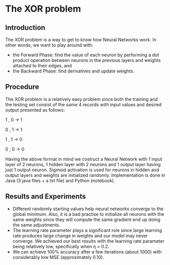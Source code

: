 # The XOR problem

## Introduction
The XOR problem is a way to get to know how Neural Networks work. In other words, we want to play around with:
- the Forward Phase: find the value of each neuron by performing a dot product operation between neurons in the previous layers and weights attached to their edges, and 
- the Backward Phase: find derivatives and update weights.

## Procedure 
The XOR problem is a relatively easy problem since both the training and the testing set consist of the same 4 records with input values and desired output presented as follows:

1 , 0 -> 1

0 , 1 -> 1

1 , 1 -> 0

0 , 0 -> 0

Having the above format in mind we costruct a Neural Network with 1 input layer of 2 neurons, 1 hidden layer with 2 neurons and 1 output layer having just 1 output neuron. Sigmoid activation is used for neurons in hidden and output layers and weights are initialized randomly. Implementation is done in Java (3 java files + a txt file) and Python (notebook). 

## Results and Experiments
- Different randomly starting values help neural networks converge to the global minimum. Also, it is a bad practise to initialize all neurons with the same weights since they will compute the same gradient end up doing the same adjustments.
- The learning rate parameter plays a significant role since large learning rate produces large change in weights and our model may never converge. We achieved our best results with the learning rate parameter being relatively low, specifically when η = 0.2.
- We can achieve 100% accuracy after a few iterations (about 1000) with considerably low MSE (approximately 0.10).
